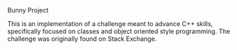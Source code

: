 Bunny Project

This is an implementation of a challenge meant to advance C++ skills, specifically focused on classes and object oriented style programming. The challenge was originally found on Stack Exchange.  
